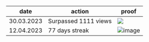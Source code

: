 |date|action|proof|
|---|---|---|
|30.03.2023|Surpassed 1111 views|![](https://user-images.githubusercontent.com/43885024/228684074-0cc7fe96-77a6-4ccd-b210-3f73a8280a89.png)|
|12.04.2023|77 days streak|![image](https://user-images.githubusercontent.com/43885024/231294390-324e0905-0fca-43fe-b2a2-842926c7f648.png)|